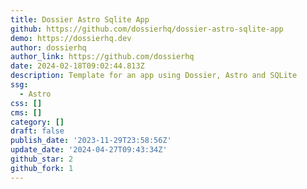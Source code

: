 ```yaml
---
title: Dossier Astro Sqlite App
github: https://github.com/dossierhq/dossier-astro-sqlite-app
demo: https://dossierhq.dev
author: dossierhq
author_link: https://github.com/dossierhq
date: 2024-02-18T09:02:44.813Z
description: Template for an app using Dossier, Astro and SQLite
ssg:
  - Astro
css: []
cms: []
category: []
draft: false
publish_date: '2023-11-29T23:58:56Z'
update_date: '2024-04-27T09:43:34Z'
github_star: 2
github_fork: 1
---
```

